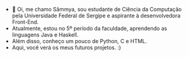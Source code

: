 - 👋 Oi, me chamo Sâmmya, sou estudante de Ciência da Computação pela Universidade Federal de Sergipe e aspirante à desenvolvedora Front-End.
- Atualmente, estou no 5º período da faculdade, aprendendo as linguagens Java e Haskell.
- Além disso, conheço um pouco de Python, C e HTML.
- Aqui, você verá os meus futuros projetos. :)
